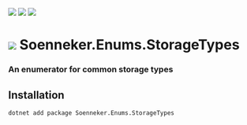 ﻿[![](https://img.shields.io/nuget/v/soenneker.enums.storagetypes.svg?style=for-the-badge)](https://www.nuget.org/packages/soenneker.enums.storagetypes/)
[![](https://img.shields.io/github/actions/workflow/status/soenneker/soenneker.enums.storagetypes/publish-package.yml?style=for-the-badge)](https://github.com/soenneker/soenneker.enums.storagetypes/actions/workflows/publish-package.yml)
[![](https://img.shields.io/nuget/dt/soenneker.enums.storagetypes.svg?style=for-the-badge)](https://www.nuget.org/packages/soenneker.enums.storagetypes/)

# ![](https://user-images.githubusercontent.com/4441470/224455560-91ed3ee7-f510-4041-a8d2-3fc093025112.png) Soenneker.Enums.StorageTypes
### An enumerator for common storage types

## Installation

```
dotnet add package Soenneker.Enums.StorageTypes
```
